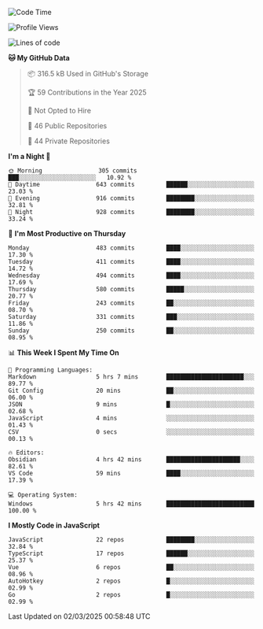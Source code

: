 <!--START_SECTION:waka-->
![Code Time](http://img.shields.io/badge/Code%20Time-923%20hrs%2056%20mins-blue)

![Profile Views](http://img.shields.io/badge/Profile%20Views-0-blue)

![Lines of code](https://img.shields.io/badge/From%20Hello%20World%20I%27ve%20Written-1.1%20million%20lines%20of%20code-blue)

**🐱 My GitHub Data** 

> 📦 316.5 kB Used in GitHub's Storage 
 > 
> 🏆 59 Contributions in the Year 2025
 > 
> 🚫 Not Opted to Hire
 > 
> 📜 46 Public Repositories 
 > 
> 🔑 44 Private Repositories 
 > 
**I'm a Night 🦉** 

```text
🌞 Morning                305 commits         ███░░░░░░░░░░░░░░░░░░░░░░   10.92 % 
🌆 Daytime                643 commits         ██████░░░░░░░░░░░░░░░░░░░   23.03 % 
🌃 Evening                916 commits         ████████░░░░░░░░░░░░░░░░░   32.81 % 
🌙 Night                  928 commits         ████████░░░░░░░░░░░░░░░░░   33.24 % 
```
📅 **I'm Most Productive on Thursday** 

```text
Monday                   483 commits         ████░░░░░░░░░░░░░░░░░░░░░   17.30 % 
Tuesday                  411 commits         ████░░░░░░░░░░░░░░░░░░░░░   14.72 % 
Wednesday                494 commits         ████░░░░░░░░░░░░░░░░░░░░░   17.69 % 
Thursday                 580 commits         █████░░░░░░░░░░░░░░░░░░░░   20.77 % 
Friday                   243 commits         ██░░░░░░░░░░░░░░░░░░░░░░░   08.70 % 
Saturday                 331 commits         ███░░░░░░░░░░░░░░░░░░░░░░   11.86 % 
Sunday                   250 commits         ██░░░░░░░░░░░░░░░░░░░░░░░   08.95 % 
```


📊 **This Week I Spent My Time On** 

```text
💬 Programming Languages: 
Markdown                 5 hrs 7 mins        ██████████████████████░░░   89.77 % 
Git Config               20 mins             ██░░░░░░░░░░░░░░░░░░░░░░░   06.00 % 
JSON                     9 mins              █░░░░░░░░░░░░░░░░░░░░░░░░   02.68 % 
JavaScript               4 mins              ░░░░░░░░░░░░░░░░░░░░░░░░░   01.43 % 
CSV                      0 secs              ░░░░░░░░░░░░░░░░░░░░░░░░░   00.13 % 

🔥 Editors: 
Obsidian                 4 hrs 42 mins       █████████████████████░░░░   82.61 % 
VS Code                  59 mins             ████░░░░░░░░░░░░░░░░░░░░░   17.39 % 

💻 Operating System: 
Windows                  5 hrs 42 mins       █████████████████████████   100.00 % 
```

**I Mostly Code in JavaScript** 

```text
JavaScript               22 repos            ████████░░░░░░░░░░░░░░░░░   32.84 % 
TypeScript               17 repos            ██████░░░░░░░░░░░░░░░░░░░   25.37 % 
Vue                      6 repos             ██░░░░░░░░░░░░░░░░░░░░░░░   08.96 % 
AutoHotkey               2 repos             █░░░░░░░░░░░░░░░░░░░░░░░░   02.99 % 
Go                       2 repos             █░░░░░░░░░░░░░░░░░░░░░░░░   02.99 % 
```




 Last Updated on 02/03/2025 00:58:48 UTC
<!--END_SECTION:waka-->
